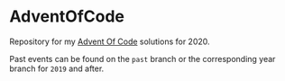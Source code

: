 # AdventOfCode

Repository for my [Advent Of Code](http://adventofcode.com/) solutions for 2020.

Past events can be found on the `past` branch or the corresponding year branch for `2019` and after.
